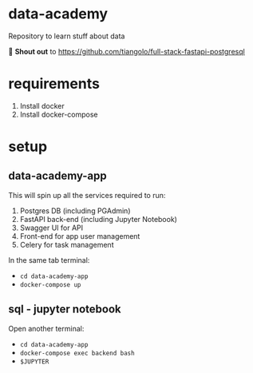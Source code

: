 # data-academy
Repository to learn stuff about data

👏 **Shout out** to https://github.com/tiangolo/full-stack-fastapi-postgresql 

# requirements
1. Install docker
2. Install docker-compose

# setup
## data-academy-app
This will spin up all the services required to run:
1. Postgres DB (including PGAdmin)
2. FastAPI back-end (including Jupyter Notebook)
3. Swagger UI for API
4. Front-end for app user management
5. Celery for task management

In the same tab terminal:
- `cd data-academy-app`
- `docker-compose up`

## sql - jupyter notebook

Open another terminal:
- `cd data-academy-app`
- `docker-compose exec backend bash`
- `$JUPYTER`
